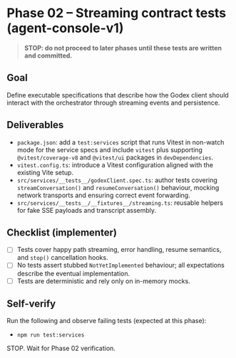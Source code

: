 # Phase 02 – Streaming contract tests (agent-console-v1)

> **STOP: do not proceed to later phases until these tests are written and committed.**

## Goal
Define executable specifications that describe how the Godex client should interact with the orchestrator through streaming events and persistence.

## Deliverables
- `package.json`: add a `test:services` script that runs Vitest in non-watch mode for the service specs and include `vitest` plus supporting `@vitest/coverage-v8` and `@vitest/ui` packages in `devDependencies`.
- `vitest.config.ts`: introduce a Vitest configuration aligned with the existing Vite setup.
- `src/services/__tests__/godexClient.spec.ts`: author tests covering `streamConversation()` and `resumeConversation()` behaviour, mocking network transports and ensuring correct event forwarding.
- `src/services/__tests__/__fixtures__/streaming.ts`: reusable helpers for fake SSE payloads and transcript assembly.

## Checklist (implementer)
- [ ] Tests cover happy path streaming, error handling, resume semantics, and `stop()` cancellation hooks.
- [ ] No tests assert stubbed `NotYetImplemented` behaviour; all expectations describe the eventual implementation.
- [ ] Tests are deterministic and rely only on in-memory mocks.

## Self-verify
Run the following and observe failing tests (expected at this phase):
- `npm run test:services`

STOP. Wait for Phase 02 verification.
